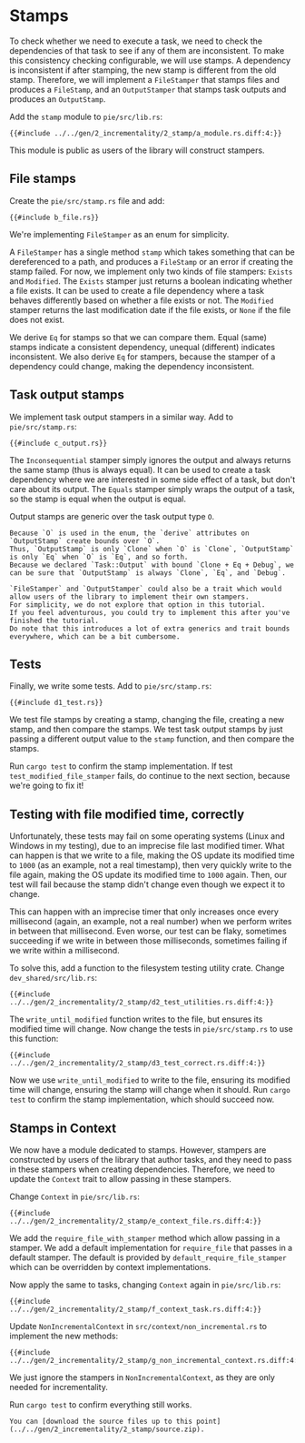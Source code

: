 # Stamps

To check whether we need to execute a task, we need to check the dependencies of that task to see if any of them are inconsistent.
To make this consistency checking configurable, we will use stamps.
A dependency is inconsistent if after stamping, the new stamp is different from the old stamp.
Therefore, we will implement a `FileStamper` that stamps files and produces a `FileStamp`, and an `OutputStamper` that stamps task outputs and produces an `OutputStamp`.

Add the `stamp` module to `pie/src/lib.rs`:

```rust,customdiff
{{#include ../../gen/2_incrementality/2_stamp/a_module.rs.diff:4:}}
```

This module is public as users of the library will construct stampers.

## File stamps

Create the `pie/src/stamp.rs` file and add:

```rust,
{{#include b_file.rs}}
```

We're implementing `FileStamper` as an enum for simplicity.

A `FileStamper` has a single method `stamp` which takes something that can be dereferenced to a path, and produces a `FileStamp` or an error if creating the stamp failed.
For now, we implement only two kinds of file stampers: `Exists` and `Modified`.
The `Exists` stamper just returns a boolean indicating whether a file exists.
It can be used to create a file dependency where a task behaves differently based on whether a file exists or not.
The `Modified` stamper returns the last modification date if the file exists, or `None` if the file does not exist.

We derive `Eq` for stamps so that we can compare them.
Equal (same) stamps indicate a consistent dependency, unequal (different) indicates inconsistent.
We also derive `Eq` for stampers, because the stamper of a dependency could change, making the dependency inconsistent.

## Task output stamps

We implement task output stampers in a similar way.
Add to `pie/src/stamp.rs`:

```rust,
{{#include c_output.rs}}
```

The `Inconsequential` stamper simply ignores the output and always returns the same stamp (thus is always equal).
It can be used to create a task dependency where we are interested in some side effect of a task, but don't care about its output.
The `Equals` stamper simply wraps the output of a task, so the stamp is equal when the output is equal.

Output stamps are generic over the task output type `O`.

```admonish info title="Trait bounds and derive macros" collapsible=true
Because `O` is used in the enum, the `derive` attributes on `OutputStamp` create bounds over `O`.
Thus, `OutputStamp` is only `Clone` when `O` is `Clone`, `OutputStamp` is only `Eq` when `O` is `Eq`, and so forth.
Because we declared `Task::Output` with bound `Clone + Eq + Debug`, we can be sure that `OutputStamp` is always `Clone`, `Eq`, and `Debug`.
```

```admonish info title="User-defined stamps" collapsible=true
`FileStamper` and `OutputStamper` could also be a trait which would allow users of the library to implement their own stampers.
For simplicity, we do not explore that option in this tutorial.
If you feel adventurous, you could try to implement this after you've finished the tutorial.
Do note that this introduces a lot of extra generics and trait bounds everywhere, which can be a bit cumbersome.
```

## Tests

Finally, we write some tests.
Add to `pie/src/stamp.rs`:

```rust,
{{#include d1_test.rs}}
```

We test file stamps by creating a stamp, changing the file, creating a new stamp, and then compare the stamps.
We test task output stamps by just passing a different output value to the `stamp` function, and then compare the stamps.

Run `cargo test` to confirm the stamp implementation.
If test `test_modified_file_stamper` fails, do continue to the next section, because we're going to fix it!

## Testing with file modified time, correctly

Unfortunately, these tests may fail on some operating systems (Linux and Windows in my testing), due to an imprecise file last modified timer.
What can happen is that we write to a file, making the OS update its modified time to `1000` (as an example, not a real timestamp), then very quickly write to the file again, making the OS update its modified time to `1000` again.
Then, our test will fail because the stamp didn't change even though we expect it to change.

This can happen with an imprecise timer that only increases once every millisecond (again, an example, not a real number) when we perform writes in between that millisecond.
Even worse, our test can be flaky, sometimes succeeding if we write in between those milliseconds, sometimes failing if we write within a millisecond.

To solve this, add a function to the filesystem testing utility crate.
Change `dev_shared/src/lib.rs`:

```rust,customdiff,
{{#include ../../gen/2_incrementality/2_stamp/d2_test_utilities.rs.diff:4:}}
```

The `write_until_modified` function writes to the file, but ensures its modified time will change.
Now change the tests in `pie/src/stamp.rs` to use this function:

```rust,customdiff,
{{#include ../../gen/2_incrementality/2_stamp/d3_test_correct.rs.diff:4:}}
```

Now we use `write_until_modified` to write to the file, ensuring its modified time will change, ensuring the stamp will change when it should.
Run `cargo test` to confirm the stamp implementation, which should succeed now.

## Stamps in Context

We now have a module dedicated to stamps.
However, stampers are constructed by users of the library that author tasks, and they need to pass in these stampers when creating dependencies.
Therefore, we need to update the `Context` trait to allow passing in these stampers.

Change `Context` in `pie/src/lib.rs`:

```rust,customdiff
{{#include ../../gen/2_incrementality/2_stamp/e_context_file.rs.diff:4:}}
```

We add the `require_file_with_stamper` method which allow passing in a stamper.
We add a default implementation for `require_file` that passes in a default stamper.
The default is provided by `default_require_file_stamper` which can be overridden by context implementations.

Now apply the same to tasks, changing `Context` again in `pie/src/lib.rs`:

```rust,customdiff
{{#include ../../gen/2_incrementality/2_stamp/f_context_task.rs.diff:4:}}
```

Update `NonIncrementalContext` in `src/context/non_incremental.rs` to implement the new methods:

```rust,customdiff
{{#include ../../gen/2_incrementality/2_stamp/g_non_incremental_context.rs.diff:4:}}
```

We just ignore the stampers in `NonIncrementalContext`, as they are only needed for incrementality.

Run `cargo test` to confirm everything still works.

```admonish example title="Download source code" collapsible=true
You can [download the source files up to this point](../../gen/2_incrementality/2_stamp/source.zip).
```
